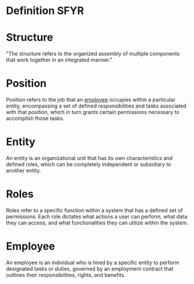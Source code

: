 # Definition SFYR

# Structure

"The structure refers to the organized assembly of multiple components that work together in an integrated manner."

# Position

Position refers to the job that an [employee](https://gitkraken.dev/link/dnNjb2RlOi8vZWFtb2Rpby5naXRsZW5zL2xpbmsvci9lM2NjODI5ZDhlZDJlM2Y5MWQ3M2M2NDFiMTI2MDIzNjE0MjM1MTkwL2YvUkVBRE1FLm1kP3VybD1odHRwcyUzQSUyRiUyRmdpdGh1Yi5jb20lMkZNMEdoYWxpJTJGTWFya2Rvd25TZnlyLmdpdA%3D%3D?origin=gitlens) occupies within a particular entity, encompassing a set of defined responsibilities and tasks associated with that position, which in turn grants certain permissions necessary to accomplish those tasks.

# Entity

An entity is an organizational unit that has its own characteristics and defined roles, which can be completely independent or subsidiary to another entity.

# Roles

Roles refer to a specific function within a system that has a defined set of permissions. Each role dictates what actions a user can perform, what data they can access, and what functionalities they can utilize within the system.

# Employee

An employee is an individual who is hired by a specific entity to perform designated tasks or duties, governed by an employment contract that outlines their responsibilities, rights, and benefits.
